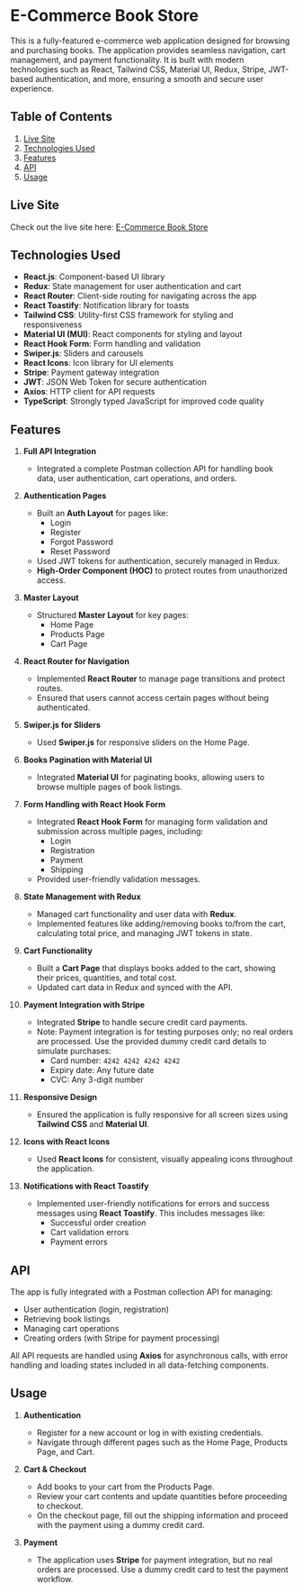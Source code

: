 # E-Commerce Book Store

This is a fully-featured e-commerce web application designed for browsing and purchasing books. The application provides seamless navigation, cart management, and payment functionality. It is built with modern technologies such as React, Tailwind CSS, Material UI, Redux, Stripe, JWT-based authentication, and more, ensuring a smooth and secure user experience.

## Table of Contents
1. [Live Site](#live-site)
2. [Technologies Used](#technologies-used)
3. [Features](#features)
4. [API](#api)
5. [Usage](#usage)

## Live Site
Check out the live site here: [E-Commerce Book Store](https://online-book-store-teal.vercel.app)

## Technologies Used
- **React.js**: Component-based UI library
- **Redux**: State management for user authentication and cart
- **React Router**: Client-side routing for navigating across the app
- **React Toastify**: Notification library for toasts
- **Tailwind CSS**: Utility-first CSS framework for styling and responsiveness
- **Material UI (MUI)**: React components for styling and layout
- **React Hook Form**: Form handling and validation
- **Swiper.js**: Sliders and carousels
- **React Icons**: Icon library for UI elements
- **Stripe**: Payment gateway integration
- **JWT**: JSON Web Token for secure authentication
- **Axios**: HTTP client for API requests
- **TypeScript**: Strongly typed JavaScript for improved code quality

## Features

1. **Full API Integration**
   - Integrated a complete Postman collection API for handling book data, user authentication, cart operations, and orders.
   
2. **Authentication Pages**
   - Built an **Auth Layout** for pages like:
     - Login
     - Register
     - Forgot Password
     - Reset Password
   - Used JWT tokens for authentication, securely managed in Redux.
   - **High-Order Component (HOC)** to protect routes from unauthorized access.

3. **Master Layout**
   - Structured **Master Layout** for key pages:
     - Home Page
     - Products Page
     - Cart Page

4. **React Router for Navigation**
   - Implemented **React Router** to manage page transitions and protect routes.
   - Ensured that users cannot access certain pages without being authenticated.

5. **Swiper.js for Sliders**
   - Used **Swiper.js** for responsive sliders on the Home Page.

6. **Books Pagination with Material UI**
   - Integrated **Material UI** for paginating books, allowing users to browse multiple pages of book listings.

7. **Form Handling with React Hook Form**
   - Integrated **React Hook Form** for managing form validation and submission across multiple pages, including:
     - Login
     - Registration
     - Payment
     - Shipping
   - Provided user-friendly validation messages.

8. **State Management with Redux**
   - Managed cart functionality and user data with **Redux**.
   - Implemented features like adding/removing books to/from the cart, calculating total price, and managing JWT tokens in state.

9. **Cart Functionality**
   - Built a **Cart Page** that displays books added to the cart, showing their prices, quantities, and total cost.
   - Updated cart data in Redux and synced with the API.

10. **Payment Integration with Stripe**
    - Integrated **Stripe** to handle secure credit card payments.
    - Note: Payment integration is for testing purposes only; no real orders are processed. Use the provided dummy credit card details to simulate purchases:
      - Card number: `4242 4242 4242 4242`
      - Expiry date: Any future date
      - CVC: Any 3-digit number

11. **Responsive Design**
    - Ensured the application is fully responsive for all screen sizes using **Tailwind CSS** and **Material UI**.

12. **Icons with React Icons**
    - Used **React Icons** for consistent, visually appealing icons throughout the application.

13. **Notifications with React Toastify**
    - Implemented user-friendly notifications for errors and success messages using **React Toastify**. This includes messages like:
      - Successful order creation
      - Cart validation errors
      - Payment errors

## API
The app is fully integrated with a Postman collection API for managing:
- User authentication (login, registration)
- Retrieving book listings
- Managing cart operations
- Creating orders (with Stripe for payment processing)

All API requests are handled using **Axios** for asynchronous calls, with error handling and loading states included in all data-fetching components.

## Usage

1. **Authentication**
   - Register for a new account or log in with existing credentials.
   - Navigate through different pages such as the Home Page, Products Page, and Cart.

2. **Cart & Checkout**
   - Add books to your cart from the Products Page.
   - Review your cart contents and update quantities before proceeding to checkout.
   - On the checkout page, fill out the shipping information and proceed with the payment using a dummy credit card.

3. **Payment**
   - The application uses **Stripe** for payment integration, but no real orders are processed. Use a dummy credit card to test the payment workflow.
   
